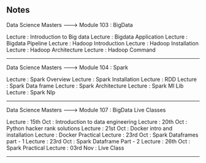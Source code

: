 ## Notes

Data Science Masters ---> Module 103 : BigData

Lecture : Introduction to Big data
Lecture : Bigdata Application
Lecture : Bigdata Pipeline
Lecture : Hadoop Introduction
Lecture : Hadoop Installation
Lecture : Hadoop Architecture
Lecture : Hadoop Command

---------------------------------------------------
Data Science Masters ---> Module 104 : Spark

Lecture : Spark Overview
Lecture : Spark Installation
Lecture : RDD
Lecture : Spark Data frame
Lecture : Spark Architecture
Lecture : Spark Ml Lib
Lecture : Spark Nlp

---------------------------------------------------

Data Science Masters ---> Module 107 : BigData Live Classes

Lecture : 15th Oct : Introduction to data engineering
Lecture : 20th Oct : Python hacker rank solutions
Lecture : 21st Oct : Docker intro and installation
Lecture : Docker Practical
Lecture : 23rd Oct : Spark Dataframes part - 1
Lecture : 23rd Oct : Spark Dataframe Part - 2
Lecture : 26th Oct : Spark Practical
Lecture : 03rd Nov : Live Class

---------------------------------------------------







